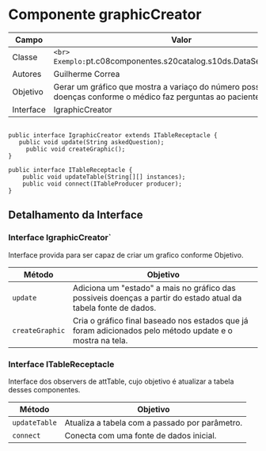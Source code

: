 # Componente graphicCreator

Campo | Valor
----- | -----
Classe | <caminho completo da classe com pacotes>` <br> Exemplo: `pt.c08componentes.s20catalog.s10ds.DataSetComponent`
Autores | Guilherme Correa
Objetivo | Gerar um gráfico que mostra a variaço do número possivel de doenças conforme o médico faz perguntas ao paciente
Interface | IgraphicCreator
	
~~~

public interface IgraphicCreator extends ITableReceptacle {
   public void update(String askedQuestion);
	 public void createGraphic();
}

public interface ITableReceptacle {
	public void updateTable(String[][] instances);
	public void connect(ITableProducer producer);
}

~~~

## Detalhamento da Interface

### Interface IgraphicCreator`
Interface provida para ser capaz de criar um grafico conforme Objetivo.

Método | Objetivo
-------| --------
`update` | Adiciona um "estado" a mais no gráfico das possiveis doenças a partir do estado atual da tabela fonte de dados.
`createGraphic` | Cria o gráfico final baseado nos estados que já foram adicionados pelo método update e o mostra na tela.

### Interface ITableReceptacle
Interface dos observers de attTable, cujo objetivo é atualizar a tabela desses componentes.

Método | Objetivo
-------| --------
`updateTable` | Atualiza a tabela com a passado por parâmetro.
`connect` | Conecta com uma fonte de dados inicial.
